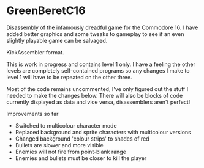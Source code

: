 # GreenBeretC16
Disassembly of the infamously dreadful game for the Commodore 16. I have added better graphics and some tweaks to gameplay to see if an even slightly playable game can be salvaged.

KickAssembler format.

This is work in progress and contains level 1 only. I have a feeling the other levels are completely self-contained programs so any changes I make to level 1 will have to be repeated on the other three.

Most of the code remains uncommented, I've only figured out the stuff I needed to make the changes below. There will also be blocks of code currently displayed as data and vice versa, disassemblers aren't perfect!

Improvements so far

* Switched to multicolour character mode
* Replaced background and sprite characters with multicolour versions
* Changed background 'colour strips' to shades of red
* Bullets are slower and more visible
* Enemies will not fire from point-blank range
* Enemies and bullets must be closer to kill the player

